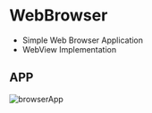 # WebBrowser
- Simple Web Browser Application
- WebView Implementation

## APP 
![browserApp](https://user-images.githubusercontent.com/43600925/122644874-42598180-d0cc-11eb-9b58-e715249f4091.gif)









